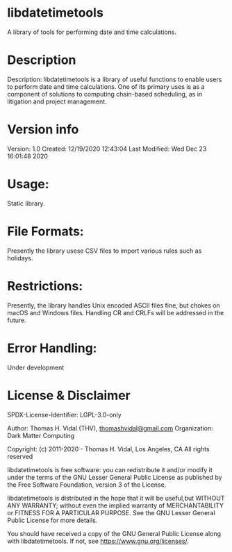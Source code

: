 # libdatetimetools
A library of tools for performing date and time calculations.

# Description
Description: libdatetimetools is a library of useful functions to enable
users to perform date and time calculations. One of its primary uses is as a
component of solutions to computing chain-based scheduling, as in litigation
and project management. 

# Version info
Version: 1.0
Created: 12/19/2020 12:43:04
Last Modified: Wed Dec 23 16:01:48 2020


# Usage:
Static library.

# File Formats:

Presently the library usese CSV files to import various rules
such as holidays.

# Restrictions:
Presently, the library handles Unix encoded ASCII files fine,
but chokes on macOS and Windows files. Handling CR and CRLFs will be
addressed in the future.

# Error Handling:
Under development

# License & Disclaimer
SPDX-License-Identifier:  LGPL-3.0-only

Author: Thomas H. Vidal (THV), thomashvidal@gmail.com
Organization: Dark Matter Computing

Copyright: (c) 2011-2020 - Thomas H. Vidal, Los Angeles, CA
All rights reserved

libdatetimetools is free software: you can redistribute it and/or modify it
under the terms of the GNU Lesser General Public License as published by the
Free Software Foundation, version 3 of the License.
 
libdatetimetools is distributed in the hope that it will be useful,but WITHOUT
ANY WARRANTY; without even the implied warranty of MERCHANTABILITY or FITNESS
FOR A PARTICULAR PURPOSE.  See the GNU Lesser General Public License for more
details.

You should have received a copy of the GNU General Public License along with
libdatetimetools.  If not, see <https://www.gnu.org/licenses/>.
